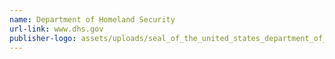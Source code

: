 ```yaml
---
name: Department of Homeland Security
url-link: www.dhs.gov
publisher-logo: assets/uploads/seal_of_the_united_states_department_of_homeland_security.svg_50.png
---
```

